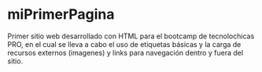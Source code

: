 # miPrimerPagina
Primer sitio web desarrollado con HTML para el bootcamp de tecnolochicas PRO, en el cual se lleva a cabo el uso de etiquetas básicas y la carga de recursos externos (imagenes) y links para navegación dentro y fuera del sitio.
